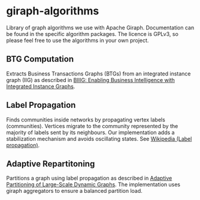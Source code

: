 # giraph-algorithms

Library of graph algorithms we use with Apache Giraph. 
Documentation can be found in the specific algorithm packages. 
The licence is GPLv3, so please feel free to use the algorithms in your own project.

## BTG Computation

Extracts Business Transactions Graphs (BTGs) from an integrated instance graph (IIG) 
as described in [BIIIG: Enabling Business Intelligence with Integrated Instance Graphs](http://dbs.uni-leipzig.de/de/publication/title/biiig).

## Label Propagation

Finds communities inside networks by propagating vertex labels (communities). 
Vertices migrate to the community represented by the majority of labels sent by its neighbours.
Our implementation adds a stabilization mechanism and avoids oscillating states.
See [Wikipedia (Label propagation)](https://en.wikipedia.org/wiki/Label_Propagation_Algorithm).

## Adaptive Repartitoning

Partitions a graph using label propagation as described in [Adaptive Partitioning of Large-Scale Dynamic Graphs](http://www.few.vu.nl/~cma330/papers/ICDCS14.pdf).
The implementation uses giraph aggregators to ensure a balanced partition load.

